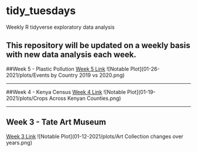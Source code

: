 # tidy_tuesdays
Weekly R tidyverse exploratory data analysis

This repository will be updated on a weekly basis with new data analysis each week. 
----------------------------------------------------------------------------------
##Week 5 - Plastic Pollution 
[Week 5 Link](https://github.com/Tgordon523/tidy_tuesdays/tree/main/01-26-2021)
![Notable Plot](01-26-2021/plots/Events by Country 2019 vs 2020.png)

----------------------------------------------------------------------------------
##Week 4 - Kenya Census
[Week 4 Link](https://github.com/Tgordon523/tidy_tuesdays/tree/main/01-19-2021)
![Notable Plot](01-19-2021/plots/Crops Across Kenyan Counties.png)

----------------------------------------------------------------------------------
## Week 3 - Tate Art Museum
[Week 3 Link](https://github.com/Tgordon523/tidy_tuesdays/tree/main/01-12-2021)
![Notable Plot](01-12-2021/plots/Art Collection changes over years.png)